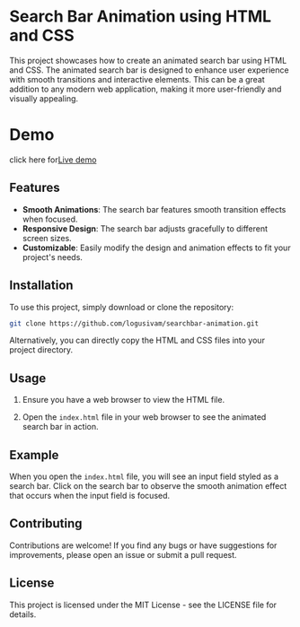 # Search Bar Animation using HTML and CSS

This project showcases how to create an animated search bar using HTML and CSS. The animated search bar is designed to enhance user experience with smooth transitions and interactive elements. This can be a great addition to any modern web application, making it more user-friendly and visually appealing.

# Demo 
click here for[Live demo](https://logusivam.github.io/searchbar-animation/)


## Features

- **Smooth Animations**: The search bar features smooth transition effects when focused.
- **Responsive Design**: The search bar adjusts gracefully to different screen sizes.
- **Customizable**: Easily modify the design and animation effects to fit your project's needs.

## Installation

To use this project, simply download or clone the repository:

```bash
git clone https://github.com/logusivam/searchbar-animation.git
```

Alternatively, you can directly copy the HTML and CSS files into your project directory.

## Usage
1. Ensure you have a web browser to view the HTML file.

2. Open the `index.html` file in your web browser to see the animated search bar in action.

## Example
When you open the `index.html` file, you will see an input field styled as a search bar. Click on the search bar to observe the smooth animation effect that occurs when the input field is focused.

## Contributing
Contributions are welcome! If you find any bugs or have suggestions for improvements, please open an issue or submit a pull request.

## License
This project is licensed under the MIT License - see the LICENSE file for details.
